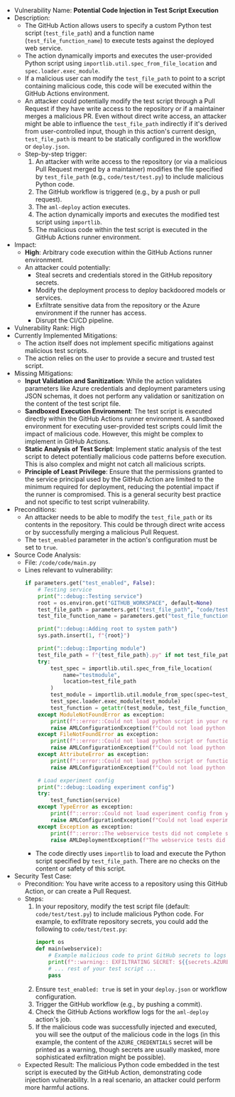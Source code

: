 - Vulnerability Name: **Potential Code Injection in Test Script Execution**
- Description:
    - The GitHub Action allows users to specify a custom Python test script (`test_file_path`) and a function name (`test_file_function_name`) to execute tests against the deployed web service.
    - The action dynamically imports and executes the user-provided Python script using `importlib.util.spec_from_file_location` and `spec.loader.exec_module`.
    - If a malicious user can modify the `test_file_path` to point to a script containing malicious code, this code will be executed within the GitHub Actions environment.
    - An attacker could potentially modify the test script through a Pull Request if they have write access to the repository or if a maintainer merges a malicious PR. Even without direct write access, an attacker might be able to influence the `test_file_path` indirectly if it's derived from user-controlled input, though in this action's current design, `test_file_path` is meant to be statically configured in the workflow or `deploy.json`.
    - Step-by-step trigger:
        1. An attacker with write access to the repository (or via a malicious Pull Request merged by a maintainer) modifies the file specified by `test_file_path` (e.g., `code/test/test.py`) to include malicious Python code.
        2. The GitHub workflow is triggered (e.g., by a push or pull request).
        3. The `aml-deploy` action executes.
        4. The action dynamically imports and executes the modified test script using `importlib`.
        5. The malicious code within the test script is executed in the GitHub Actions runner environment.
- Impact:
    - **High**: Arbitrary code execution within the GitHub Actions runner environment.
    - An attacker could potentially:
        - Steal secrets and credentials stored in the GitHub repository secrets.
        - Modify the deployment process to deploy backdoored models or services.
        - Exfiltrate sensitive data from the repository or the Azure environment if the runner has access.
        - Disrupt the CI/CD pipeline.
- Vulnerability Rank: High
- Currently Implemented Mitigations:
    - The action itself does not implement specific mitigations against malicious test scripts.
    - The action relies on the user to provide a secure and trusted test script.
- Missing Mitigations:
    - **Input Validation and Sanitization**: While the action validates parameters like Azure credentials and deployment parameters using JSON schemas, it does not perform any validation or sanitization on the content of the test script file.
    - **Sandboxed Execution Environment**: The test script is executed directly within the GitHub Actions runner environment. A sandboxed environment for executing user-provided test scripts could limit the impact of malicious code. However, this might be complex to implement in GitHub Actions.
    - **Static Analysis of Test Script**: Implement static analysis of the test script to detect potentially malicious code patterns before execution. This is also complex and might not catch all malicious scripts.
    - **Principle of Least Privilege**: Ensure that the permissions granted to the service principal used by the GitHub Action are limited to the minimum required for deployment, reducing the potential impact if the runner is compromised. This is a general security best practice and not specific to test script vulnerability.
- Preconditions:
    - An attacker needs to be able to modify the `test_file_path` or its contents in the repository. This could be through direct write access or by successfully merging a malicious Pull Request.
    - The `test_enabled` parameter in the action's configuration must be set to `true`.
- Source Code Analysis:
    - File: `/code/code/main.py`
    - Lines relevant to vulnerability:
        ```python
        if parameters.get("test_enabled", False):
            # Testing service
            print("::debug::Testing service")
            root = os.environ.get("GITHUB_WORKSPACE", default=None)
            test_file_path = parameters.get("test_file_path", "code/test/test.py")
            test_file_function_name = parameters.get("test_file_function_name", "main")

            print("::debug::Adding root to system path")
            sys.path.insert(1, f"{root}")

            print("::debug::Importing module")
            test_file_path = f"{test_file_path}.py" if not test_file_path.endswith(".py") else test_file_path
            try:
                test_spec = importlib.util.spec_from_file_location(
                    name="testmodule",
                    location=test_file_path
                )
                test_module = importlib.util.module_from_spec(spec=test_spec)
                test_spec.loader.exec_module(test_module)
                test_function = getattr(test_module, test_file_function_name, None)
            except ModuleNotFoundError as exception:
                print(f"::error::Could not load python script in your repository which defines theweb service tests (Script: /{test_file_path}, Function: {test_file_function_name}()): {exception}")
                raise AMLConfigurationException(f"Could not load python script in your repository which defines the web service tests (Script: /{test_file_path}, Function: {test_file_function_name}()): {exception}")
            except FileNotFoundError as exception:
                print(f"::error::Could not load python script or function in your repository which defines the web service tests (Script: /{test_file_path}, Function: {test_file_function_name}()): {exception}")
                raise AMLConfigurationException(f"Could not load python script or function in your repository which defines the web service tests (Script: /{test_file_path}, Function: {test_file_function_name}()): {exception}")
            except AttributeError as exception:
                print(f"::error::Could not load python script or function in your repository which defines the web service tests (Script: /{test_file_path}, Function: {test_file_function_name}()): {exception}")
                raise AMLConfigurationException(f"Could not load python script or function in your repository which defines the web service tests (Script: /{test_file_path}, Function: {test_file_function_name}()): {exception}")

            # Load experiment config
            print("::debug::Loading experiment config")
            try:
                test_function(service)
            except TypeError as exception:
                print(f"::error::Could not load experiment config from your module (Script: /{test_file_path}, Function: {test_file_function_name}()): {exception}")
                raise AMLConfigurationException(f"Could not load experiment config from your module (Script: /{test_file_path}, Function: {test_file_function_name}()): {exception}")
            except Exception as exception:
                print(f"::error::The webservice tests did not complete successfully: {exception}")
                raise AMLDeploymentException(f"The webservice tests did not complete successfully: {exception}")
        ```
        - The code directly uses `importlib` to load and execute the Python script specified by `test_file_path`. There are no checks on the content or safety of this script.
- Security Test Case:
    - Precondition: You have write access to a repository using this GitHub Action, or can create a Pull Request.
    - Steps:
        1. In your repository, modify the test script file (default: `code/test/test.py`) to include malicious Python code. For example, to exfiltrate repository secrets, you could add the following to `code/test/test.py`:
            ```python
            import os
            def main(webservice):
                # Example malicious code to print GitHub secrets to logs (for demonstration - in real attack exfiltrate)
                print(f"::warning:: EXFILTRATING SECRET: ${{secrets.AZURE_CREDENTIALS}}")
                # ... rest of your test script ...
                pass
            ```
        2. Ensure `test_enabled: true` is set in your `deploy.json` or workflow configuration.
        3. Trigger the GitHub workflow (e.g., by pushing a commit).
        4. Check the GitHub Actions workflow logs for the `aml-deploy` action's job.
        5. If the malicious code was successfully injected and executed, you will see the output of the malicious code in the logs (in this example, the content of the `AZURE_CREDENTIALS` secret will be printed as a warning, though secrets are usually masked, more sophisticated exfiltration might be possible).
    - Expected Result: The malicious Python code embedded in the test script is executed by the GitHub Action, demonstrating code injection vulnerability. In a real scenario, an attacker could perform more harmful actions.
